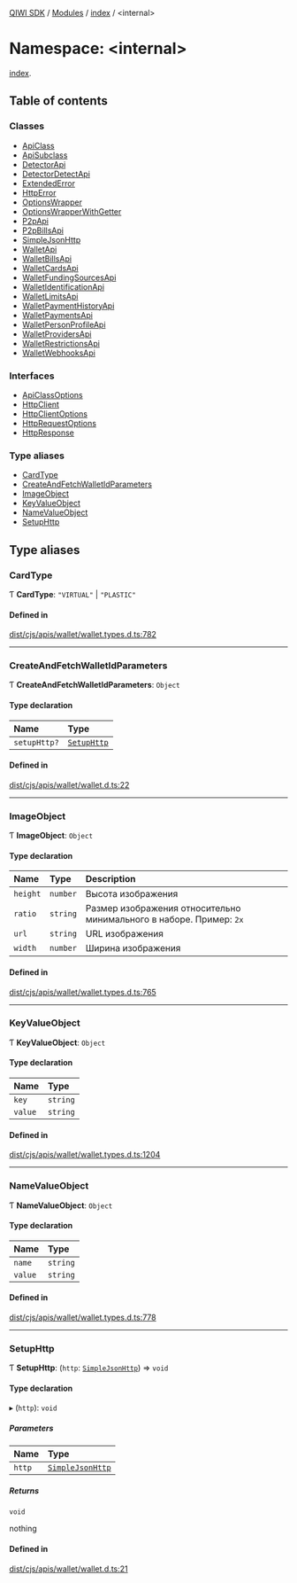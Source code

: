 [QIWI SDK](../README.md) / [Modules](../modules.md) / [index](index.md) / <internal\>

# Namespace: <internal\>

[index](index.md).<internal>

## Table of contents

### Classes

- [ApiClass](../classes/index._internal_.ApiClass.md)
- [ApiSubclass](../classes/index._internal_.ApiSubclass.md)
- [DetectorApi](../classes/index._internal_.DetectorApi.md)
- [DetectorDetectApi](../classes/index._internal_.DetectorDetectApi.md)
- [ExtendedError](../classes/index._internal_.ExtendedError.md)
- [HttpError](../classes/index._internal_.HttpError.md)
- [OptionsWrapper](../classes/index._internal_.OptionsWrapper.md)
- [OptionsWrapperWithGetter](../classes/index._internal_.OptionsWrapperWithGetter.md)
- [P2pApi](../classes/index._internal_.P2pApi.md)
- [P2pBillsApi](../classes/index._internal_.P2pBillsApi.md)
- [SimpleJsonHttp](../classes/index._internal_.SimpleJsonHttp.md)
- [WalletApi](../classes/index._internal_.WalletApi.md)
- [WalletBillsApi](../classes/index._internal_.WalletBillsApi.md)
- [WalletCardsApi](../classes/index._internal_.WalletCardsApi.md)
- [WalletFundingSourcesApi](../classes/index._internal_.WalletFundingSourcesApi.md)
- [WalletIdentificationApi](../classes/index._internal_.WalletIdentificationApi.md)
- [WalletLimitsApi](../classes/index._internal_.WalletLimitsApi.md)
- [WalletPaymentHistoryApi](../classes/index._internal_.WalletPaymentHistoryApi.md)
- [WalletPaymentsApi](../classes/index._internal_.WalletPaymentsApi.md)
- [WalletPersonProfileApi](../classes/index._internal_.WalletPersonProfileApi.md)
- [WalletProvidersApi](../classes/index._internal_.WalletProvidersApi.md)
- [WalletRestrictionsApi](../classes/index._internal_.WalletRestrictionsApi.md)
- [WalletWebhooksApi](../classes/index._internal_.WalletWebhooksApi.md)

### Interfaces

- [ApiClassOptions](../interfaces/index._internal_.ApiClassOptions.md)
- [HttpClient](../interfaces/index._internal_.HttpClient.md)
- [HttpClientOptions](../interfaces/index._internal_.HttpClientOptions.md)
- [HttpRequestOptions](../interfaces/index._internal_.HttpRequestOptions.md)
- [HttpResponse](../interfaces/index._internal_.HttpResponse.md)

### Type aliases

- [CardType](index._internal_.md#cardtype)
- [CreateAndFetchWalletIdParameters](index._internal_.md#createandfetchwalletidparameters)
- [ImageObject](index._internal_.md#imageobject)
- [KeyValueObject](index._internal_.md#keyvalueobject)
- [NameValueObject](index._internal_.md#namevalueobject)
- [SetupHttp](index._internal_.md#setuphttp)

## Type aliases

### CardType

Ƭ **CardType**: ``"VIRTUAL"`` \| ``"PLASTIC"``

#### Defined in

[dist/cjs/apis/wallet/wallet.types.d.ts:782](https://github.com/AlexXanderGrib/node-qiwi-sdk/blob/87e5174/dist/cjs/apis/wallet/wallet.types.d.ts#L782)

___

### CreateAndFetchWalletIdParameters

Ƭ **CreateAndFetchWalletIdParameters**: `Object`

#### Type declaration

| Name | Type |
| :------ | :------ |
| `setupHttp?` | [`SetupHttp`](index._internal_.md#setuphttp) |

#### Defined in

[dist/cjs/apis/wallet/wallet.d.ts:22](https://github.com/AlexXanderGrib/node-qiwi-sdk/blob/87e5174/dist/cjs/apis/wallet/wallet.d.ts#L22)

___

### ImageObject

Ƭ **ImageObject**: `Object`

#### Type declaration

| Name | Type | Description |
| :------ | :------ | :------ |
| `height` | `number` | Высота изображения |
| `ratio` | `string` | Размер изображения относительно минимального в наборе. Пример: `2x` |
| `url` | `string` | URL изображения |
| `width` | `number` | Ширина изображения |

#### Defined in

[dist/cjs/apis/wallet/wallet.types.d.ts:765](https://github.com/AlexXanderGrib/node-qiwi-sdk/blob/87e5174/dist/cjs/apis/wallet/wallet.types.d.ts#L765)

___

### KeyValueObject

Ƭ **KeyValueObject**: `Object`

#### Type declaration

| Name | Type |
| :------ | :------ |
| `key` | `string` |
| `value` | `string` |

#### Defined in

[dist/cjs/apis/wallet/wallet.types.d.ts:1204](https://github.com/AlexXanderGrib/node-qiwi-sdk/blob/87e5174/dist/cjs/apis/wallet/wallet.types.d.ts#L1204)

___

### NameValueObject

Ƭ **NameValueObject**: `Object`

#### Type declaration

| Name | Type |
| :------ | :------ |
| `name` | `string` |
| `value` | `string` |

#### Defined in

[dist/cjs/apis/wallet/wallet.types.d.ts:778](https://github.com/AlexXanderGrib/node-qiwi-sdk/blob/87e5174/dist/cjs/apis/wallet/wallet.types.d.ts#L778)

___

### SetupHttp

Ƭ **SetupHttp**: (`http`: [`SimpleJsonHttp`](../classes/index._internal_.SimpleJsonHttp.md)) => `void`

#### Type declaration

▸ (`http`): `void`

##### Parameters

| Name | Type |
| :------ | :------ |
| `http` | [`SimpleJsonHttp`](../classes/index._internal_.SimpleJsonHttp.md) |

##### Returns

`void`

nothing

#### Defined in

[dist/cjs/apis/wallet/wallet.d.ts:21](https://github.com/AlexXanderGrib/node-qiwi-sdk/blob/87e5174/dist/cjs/apis/wallet/wallet.d.ts#L21)
